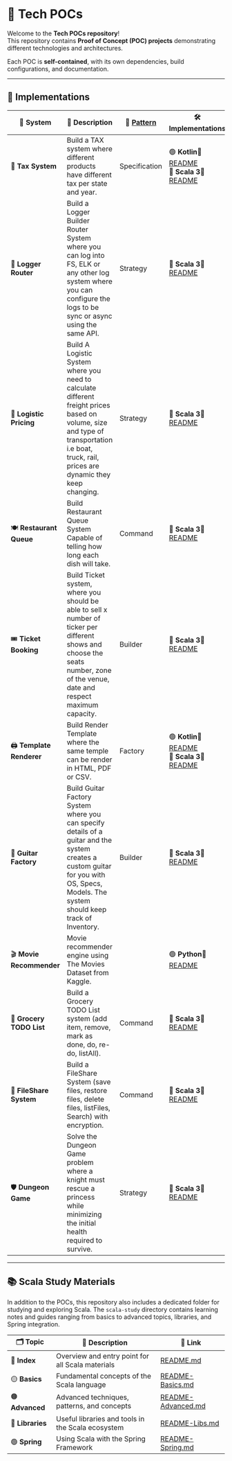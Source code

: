 # 🚀 Tech POCs

Welcome to the **Tech POCs repository**!  
This repository contains **Proof of Concept (POC) projects** demonstrating different technologies and architectures.

Each POC is **self-contained**, with its own dependencies, build configurations, and documentation.

---

## 📌 Implementations

| 🧩 System                 | 📄 Description                                                                                                                                                                              | 📐 [Pattern](https://refactoring.guru/) | 🛠️ Implementations                                                                                                            |
|---------------------------|---------------------------------------------------------------------------------------------------------------------------------------------------------------------------------------------|-----------------------------------------|--------------------------------------------------------------------------------------------------------------------------------|
| 🎯 **Tax System**         | Build a TAX system where different products have different tax per state and year.                                                                                                          | Specification                           | 🟢 **Kotlin**📘 [README](kotlin/tax-system/README.md)<br>🔵 **Scala 3**📘 [README](scala-3/tax-system/README.md)               |
| 🧭 **Logger Router**      | Build a Logger Builder Router System where you can log into FS, ELK or any other log system where you can configure the logs to be sync or async using the same API.                        | Strategy                                | 🔵 **Scala 3**📘 [README](scala-3/logger-router/README.md)                                                                     |
| 🚚 **Logistic Pricing**   | Build A Logistic System where you need to calculate different freight prices based on volume, size and type of transportation i.e boat, truck, rail, prices are dynamic they keep changing. | Strategy                                | 🔵 **Scala 3**📘 [README](scala-3/logistic-pricing/README.md)                                                                  |
| 🍽 **Restaurant Queue**   | Build Restaurant Queue System Capable of telling how long each dish will take.                                                                                                              | Command                                 | 🔵 **Scala 3**📘 [README](scala-3/restaurant-queue/README.md)                                                                  |
| 🎟 **Ticket Booking**     | Build Ticket system, where you should be able to sell x number of ticker per different shows and choose the seats number, zone of the venue, date and respect maximum capacity.             | Builder                                 | 🔵 **Scala 3**📘 [README](scala-3/ticket-booking/README.md)                                                                    |
| 🖨️ **Template Renderer** | Build Render Template where the same temple can be render in HTML, PDF or CSV.                                                                                                              | Factory                                 | 🟢 **Kotlin**📘 [README](kotlin/template-renderer/README.md)<br>🔵 **Scala 3**📘 [README](scala-3/template-renderer/README.md) |
| 🎸 **Guitar Factory**     | Build Guitar Factory System where you can specify details of a guitar and the system creates a custom guitar for you with OS, Specs, Models. The system should keep track of Inventory.     | Builder                                 | 🔵 **Scala 3**📘 [README](scala-3/guitar-factory/README.md)                                                                    |
| 🎬 **Movie Recommender**  | Movie recommender engine using The Movies Dataset from Kaggle.                                                                                                                              |                                         | 🟢 **Python**📘 [README](python/movie-recommender/README.md)                                                                   |
| 🛒 **Grocery TODO List**  | Build a Grocery TODO List system (add item, remove, mark as done, do, re-do, listAll).                                                                                                      | Command                                 | 🔵 **Scala 3**📘 [README](scala-3/grocery-todo-list/README.md)                                                                 |
| 📂 **FileShare System**   | Build a FileShare System (save files, restore files, delete files, listFiles, Search) with encryption.                                                                                      | Command                                 | 🔵 **Scala 3**📘 [README](scala-3/file-share-system/README.md)                                                                 |
| 🛡️ **Dungeon Game**      | Solve the Dungeon Game problem where a knight must rescue a princess while minimizing the initial health required to survive.                                                               | Strategy                                | 🔵 **Scala 3**📘 [README](scala-3/dungeon-game/README.md)                                                                      |

---

## 📚 Scala Study Materials

In addition to the POCs, this repository also includes a dedicated folder for studying and exploring Scala. The
`scala-study` directory contains learning notes and guides ranging from basics to advanced topics, libraries, and Spring
integration.

| 🗂️ Topic        | 📄 Description                                    | 🔗 Link                                              |
|------------------|---------------------------------------------------|------------------------------------------------------|
| 📘 **Index**     | Overview and entry point for all Scala materials  | [README.md](scala-study/README.md)                   |
| 🟡 **Basics**    | Fundamental concepts of the Scala language        | [README-Basics.md](scala-study/README-Basics.md)     |
| 🟠 **Advanced**  | Advanced techniques, patterns, and concepts       | [README-Advanced.md](scala-study/README-Advanced.md) |
| 🔵 **Libraries** | Useful libraries and tools in the Scala ecosystem | [README-Libs.md](scala-study/README-Libs.md)         |
| 🟢 **Spring**    | Using Scala with the Spring Framework             | [README-Spring.md](scala-study/README-Spring.md)     |
